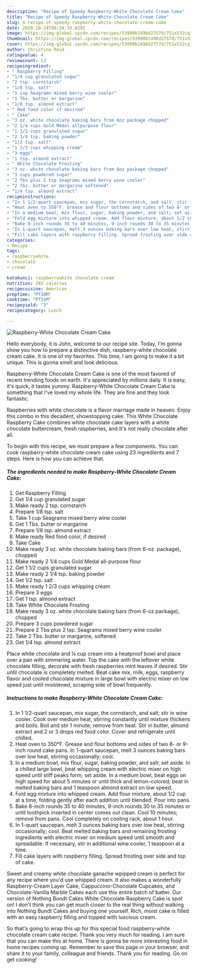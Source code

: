 ```yaml
---
description: "Recipe of Speedy Raspberry-White Chocolate Cream Cake"
title: "Recipe of Speedy Raspberry-White Chocolate Cream Cake"
slug: 4-recipe-of-speedy-raspberry-white-chocolate-cream-cake
date: 2020-10-24T06:34:33.629Z
image: https://img-global.cpcdn.com/recipes/53990b1496d2757d/751x532cq70/raspberry-white-chocolate-cream-cake-recipe-main-photo.jpg
thumbnail: https://img-global.cpcdn.com/recipes/53990b1496d2757d/751x532cq70/raspberry-white-chocolate-cream-cake-recipe-main-photo.jpg
cover: https://img-global.cpcdn.com/recipes/53990b1496d2757d/751x532cq70/raspberry-white-chocolate-cream-cake-recipe-main-photo.jpg
author: Christina Reid
ratingvalue: 4
reviewcount: 13
recipeingredient:
- " Raspberry Filling"
- "1/4 cup granulated sugar"
- "2 tsp. cornstarch"
- "1/8 tsp. salt"
- "1 cup Seagrams mixed berry wine cooler"
- "1 Tbs. butter or margarine"
- "1/8 tsp. almond extract"
- " Red food color if desired"
- " Cake"
- "3 oz. white chocolate baking bars from 6oz package chopped"
- "2 1/4 cups Gold Medal allpurpose flour"
- "1 1/2 cups granulated sugar"
- "2 1/4 tsp. baking powder"
- "1/2 tsp. salt"
- "1 2/3 cups whipping cream"
- "3 eggs"
- "1 tsp. almond extract"
- " White Chocolate Frosting"
- "3 oz. white chocolate baking bars from 6oz package chopped"
- "3 cups powdered sugar"
- "2 Tbs plus 2 tsp Seagrams mixed berry wine cooler"
- "2 Tbs. butter or margarine softened"
- "1/4 tsp. almond extract"
recipeinstructions:
- "In 1 1/2-quart saucepan, mix sugar, the cornstarch, and salt; stir in wine cooler. Cook over medium heat, stirring constantly until mixture thickens and boils. Boil and stir 1 minute; remove from heat. Stir in butter, almond extract and 2 or 3 drops red food color. Cover and refrigerate until chilled."
- "Heat oven to 350°F. Grease and flour bottoms and sides of two 8- or 9-inch round cake pans. In 1-quart saucepan, melt 3 ounces baking bars over low heat, stirring occasionally; cool."
- "In a medium bowl, mix flour, sugar, baking powder, and salt; set aside. In a chilled large bowl, beat whipping cream with electric mixer on high speed until stiff peaks form; set aside. In a medium bowl, beat eggs on high speed for about 5 minutes or until thick and lemon-colored; beat in melted baking bars and 1 teaspoon almond extract on low speed."
- "Fold egg mixture into whipped cream. Add flour mixture, about 1/2 cup at a time, folding gently after each addition until blended. Pour into pans."
- "Bake 8-inch rounds 35 to 40 minutes, 9-inch rounds 30 to 35 minutes or until toothpick inserted in center comes out clean. Cool 10 minutes; remove from pans. Cool completely on cooling rack, about 1 hour."
- "In 1-quart saucepan, melt 3 ounces baking bars over low heat, stirring occasionally; cool. Beat melted baking bars and remaining frosting ingredients with electric mixer on medium speed until smooth and spreadable. If necessary, stir in additional wine cooler, 1 teaspoon at a time."
- "Fill cake layers with raspberry filling. Spread frosting over side and top of cake."
categories:
- Recipe
tags:
- raspberrywhite
- chocolate
- cream

katakunci: raspberrywhite chocolate cream 
nutrition: 283 calories
recipecuisine: American
preptime: "PT28M"
cooktime: "PT32M"
recipeyield: "3"
recipecategory: Lunch

---
```



![Raspberry-White Chocolate Cream Cake](https://img-global.cpcdn.com/recipes/53990b1496d2757d/751x532cq70/raspberry-white-chocolate-cream-cake-recipe-main-photo.jpg)

Hello everybody, it is John, welcome to our recipe site. Today, I'm gonna show you how to prepare a distinctive dish, raspberry-white chocolate cream cake. It is one of my favorites. This time, I am going to make it a bit unique. This is gonna smell and look delicious.

Raspberry-White Chocolate Cream Cake is one of the most favored of recent trending foods on earth. It's appreciated by millions daily. It is easy, it's quick, it tastes yummy. Raspberry-White Chocolate Cream Cake is something that I've loved my whole life. They are fine and they look fantastic.

Raspberries with white chocolate is a flavor marriage made in heaven. Enjoy this combo in this decadent, showstopping cake. This White Chocolate Raspberry Cake combines white chocolate cake layers with a white chocolate buttercream, fresh raspberries, and It&#39;s not really chocolate after all.


To begin with this recipe, we must prepare a few components. You can cook raspberry-white chocolate cream cake using 23 ingredients and 7 steps. Here is how you can achieve that.

<!--inarticleads1-->

##### The ingredients needed to make Raspberry-White Chocolate Cream Cake:

1. Get  Raspberry Filling
1. Get 1/4 cup granulated sugar
1. Make ready 2 tsp. cornstarch
1. Prepare 1/8 tsp. salt
1. Take 1 cup Seagrams mixed berry wine cooler
1. Get 1 Tbs. butter or margarine
1. Prepare 1/8 tsp. almond extract
1. Make ready  Red food color, if desired
1. Take  Cake
1. Make ready 3 oz. white chocolate baking bars (from 6-oz. package), chopped
1. Make ready 2 1/4 cups Gold Medal all-purpose flour
1. Get 1 1/2 cups granulated sugar
1. Make ready 2 1/4 tsp. baking powder
1. Get 1/2 tsp. salt
1. Make ready 1 2/3 cups whipping cream
1. Prepare 3 eggs
1. Get 1 tsp. almond extract
1. Take  White Chocolate Frosting
1. Make ready 3 oz. white chocolate baking bars (from 6-oz package), chopped
1. Prepare 3 cups powdered sugar
1. Prepare 2 Tbs plus 2 tsp. Seagrams mixed berry wine cooler
1. Take 2 Tbs. butter or margarine, softened
1. Get 1/4 tsp. almond extract


Place white chocolate and ¼ cup cream into a heatproof bowl and place over a pan with simmering water. Top the cake with the leftover white chocolate filling, decorate with fresh raspberries mint leaves if desired. Stir until chocolate is completely melted. Beat cake mix, milk, eggs, raspberry flavor and cooled chocolate mixture in large bowl with electric mixer on low speed just until moistened, scraping side of bowl frequently. 

<!--inarticleads2-->

##### Instructions to make Raspberry-White Chocolate Cream Cake:

1. In 1 1/2-quart saucepan, mix sugar, the cornstarch, and salt; stir in wine cooler. Cook over medium heat, stirring constantly until mixture thickens and boils. Boil and stir 1 minute; remove from heat. Stir in butter, almond extract and 2 or 3 drops red food color. Cover and refrigerate until chilled.
1. Heat oven to 350°F. Grease and flour bottoms and sides of two 8- or 9-inch round cake pans. In 1-quart saucepan, melt 3 ounces baking bars over low heat, stirring occasionally; cool.
1. In a medium bowl, mix flour, sugar, baking powder, and salt; set aside. In a chilled large bowl, beat whipping cream with electric mixer on high speed until stiff peaks form; set aside. In a medium bowl, beat eggs on high speed for about 5 minutes or until thick and lemon-colored; beat in melted baking bars and 1 teaspoon almond extract on low speed.
1. Fold egg mixture into whipped cream. Add flour mixture, about 1/2 cup at a time, folding gently after each addition until blended. Pour into pans.
1. Bake 8-inch rounds 35 to 40 minutes, 9-inch rounds 30 to 35 minutes or until toothpick inserted in center comes out clean. Cool 10 minutes; remove from pans. Cool completely on cooling rack, about 1 hour.
1. In 1-quart saucepan, melt 3 ounces baking bars over low heat, stirring occasionally; cool. Beat melted baking bars and remaining frosting ingredients with electric mixer on medium speed until smooth and spreadable. If necessary, stir in additional wine cooler, 1 teaspoon at a time.
1. Fill cake layers with raspberry filling. Spread frosting over side and top of cake.


Sweet and creamy white chocolate ganache wpipped cream is perfect for any recipe where you&#39;d use whipped cream. It also makes a wonderfully Raspberry-Cream Layer Cake, Cappuccino-Chocolate Cupcakes, and Chocolate-Vanilla Marble Cakes each use this entire batch of batter. Our version of Nothing Bundt Cakes White Chocolate Raspberry Cake is spot on! I don&#39;t think you can get much closer to the real thing without walking into Nothing Bundt Cakes and buying one yourself. Rich, moist cake is filled with an easy raspberry filling and topped with luscious cream. 

So that's going to wrap this up for this special food raspberry-white chocolate cream cake recipe. Thank you very much for reading. I am sure that you can make this at home. There is gonna be more interesting food in home recipes coming up. Remember to save this page in your browser, and share it to your family, colleague and friends. Thank you for reading. Go on get cooking!
